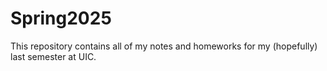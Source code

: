 # Spring2025
This repository contains all of my notes and homeworks for my (hopefully) last semester at UIC. 
